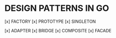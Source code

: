 # DESIGN PATTERNS IN GO

[x] FACTORY
[x] PROTOTYPE
[x] SINGLETON

[x] ADAPTER
[x] BRIDGE
[x] COMPOSITE
[x] FACADE
